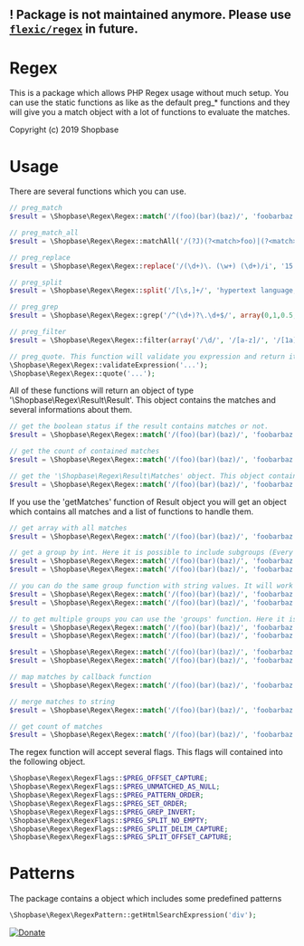 ## ! Package is not maintained anymore. Please use [`flexic/regex`](https://github.com/flexicsystems/regex) in future.

# Regex
This is a package which allows PHP Regex usage without much setup. You can use the static functions as like as the default preg_* functions and they will give you a match object with a lot of functions to evaluate the matches.

Copyright (c) 2019 Shopbase

# Usage

There are several functions which you can use.
```php
// preg_match
$result = \Shopbase\Regex\Regex::match('/(foo)(bar)(baz)/', 'foobarbaz');

// preg_match_all
$result = \Shopbase\Regex\Regex::matchAll('/(?J)(?<match>foo)|(?<match>bar)/', 'foo bar');

// preg_replace
$result = \Shopbase\Regex\Regex::replace('/(\d+)\. (\w+) (\d+)/i', '15. April 2003', '${2}1,$3');

// preg_split
$result = \Shopbase\Regex\Regex::split('/[\s,]+/', 'hypertext language, programming');

// preg_grep
$result = \Shopbase\Regex\Regex::grep('/^(\d+)?\.\d+$/', array(0,1,0.5,1.5));

// preg_filter
$result = \Shopbase\Regex\Regex::filter(array('/\d/', '/[a-z]/', '/[1a]/'), array('A:$0', 'B:$0', 'C:$0'), array('1', 'a', '2', 'b', '3', 'A', 'B', '4'));

// preg_quote. This function will validate you expression and return it as string.
\Shopbase\Regex\Regex::validateExpression('...');
\Shopbase\Regex\Regex::quote('...');
```

All of these functions will return an object of type '\Shopbase\Regex\Result\Result'. This object contains the matches and several informations about them.
```php
// get the boolean status if the result contains matches or not.
$result = \Shopbase\Regex\Regex::match('/(foo)(bar)(baz)/', 'foobarbaz')->getHasMatches();

// get the count of contained matches
$result = \Shopbase\Regex\Regex::match('/(foo)(bar)(baz)/', 'foobarbaz')->getCount();

// get the '\Shopbase\Regex\Result\Matches' object. This object contains all found matches.
$result = \Shopbase\Regex\Regex::match('/(foo)(bar)(baz)/', 'foobarbaz')->getMatches();
```

If you use the 'getMatches' function of Result object you will get an object which contains all matches and a list of functions to handle them.
```php
// get array with all matches
$result = \Shopbase\Regex\Regex::match('/(foo)(bar)(baz)/', 'foobarbaz')->getMatches()->matches();

// get a group by int. Here it is possible to include subgroups (Every array item will represent an group into an group)
$result = \Shopbase\Regex\Regex::match('/(foo)(bar)(baz)/', 'foobarbaz')->getMatches()->group(0);
$result = \Shopbase\Regex\Regex::match('/(foo)(bar)(baz)/', 'foobarbaz')->getMatches()->group(0, [0, 0]);

// you can do the same group function with string values. It will work equal as the 'group' function
$result = \Shopbase\Regex\Regex::match('/(foo)(bar)(baz)/', 'foobarbaz')->getMatches()->namedGroup('group');
$result = \Shopbase\Regex\Regex::match('/(foo)(bar)(baz)/', 'foobarbaz')->getMatches()->namedGroup('group', ['subgroup', 'subgroup']);

// to get multiple groups you can use the 'groups' function. Here it is possible to include the subgroups of every item, too. 
$result = \Shopbase\Regex\Regex::match('/(foo)(bar)(baz)/', 'foobarbaz')->getMatches()->groups(0, 1, 2);
$result = \Shopbase\Regex\Regex::match('/(foo)(bar)(baz)/', 'foobarbaz')->getMatches()->groups([0, 0], [1, 0], 2);

$result = \Shopbase\Regex\Regex::match('/(foo)(bar)(baz)/', 'foobarbaz')->getMatches()->namedGroups('group_1', 'group_2', 'group_3');
$result = \Shopbase\Regex\Regex::match('/(foo)(bar)(baz)/', 'foobarbaz')->getMatches()->namedGroups(['group_1', 'subgroup_1'], ['group_2', 'subgroup_1', 'subgroup_2'], 'group_3');

// map matches by callback function
$result = \Shopbase\Regex\Regex::match('/(foo)(bar)(baz)/', 'foobarbaz')->getMatches()->map(function ($item){...});

// merge matches to string
$result = \Shopbase\Regex\Regex::match('/(foo)(bar)(baz)/', 'foobarbaz')->getMatches()->merge();

// get count of matches
$result = \Shopbase\Regex\Regex::match('/(foo)(bar)(baz)/', 'foobarbaz')->getMatches()->count();
```

The regex function will accept several flags. This flags will contained into the following object.
```php
\Shopbase\Regex\RegexFlags::$PREG_OFFSET_CAPTURE;
\Shopbase\Regex\RegexFlags::$PREG_UNMATCHED_AS_NULL;
\Shopbase\Regex\RegexFlags::$PREG_PATTERN_ORDER;
\Shopbase\Regex\RegexFlags::$PREG_SET_ORDER;
\Shopbase\Regex\RegexFlags::$PREG_GREP_INVERT;
\Shopbase\Regex\RegexFlags::$PREG_SPLIT_NO_EMPTY;
\Shopbase\Regex\RegexFlags::$PREG_SPLIT_DELIM_CAPTURE;
\Shopbase\Regex\RegexFlags::$PREG_SPLIT_OFFSET_CAPTURE;
```

# Patterns

The package contains a object which includes some predefined patterns
```php
\Shopbase\Regex\RegexPattern::getHtmlSearchExpression('div');
```

[![Donate](https://img.shields.io/badge/Donate-PayPal-blue.svg)](https://www.paypal.com/cgi-bin/webscr?cmd=_s-xclick&hosted_button_id=Q98R2QXXMTUF6&source=url)
